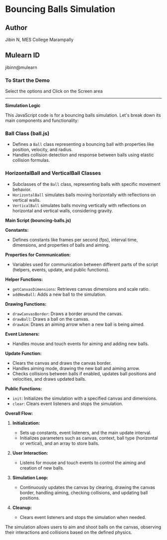 # Bouncing Balls Simulation

## Author
Jibin N, MES College Marampally

## Mulearn ID
jibinn@mulearn

### To Start the Demo
Select the options and Click on the Screen area 

---

**Simulation Logic**

This JavaScript code is for a bouncing balls simulation. Let's break down its main components and functionality:

### Ball Class (ball.js)
- Defines a `Ball` class representing a bouncing ball with properties like position, velocity, and radius.
- Handles collision detection and response between balls using elastic collision formulas.

### HorizontalBall and VerticalBall Classes
- Subclasses of the `Ball` class, representing balls with specific movement behavior.
- `HorizontalBall` simulates balls moving horizontally with reflections on vertical walls.
- `VerticalBall` simulates balls moving vertically with reflections on horizontal and vertical walls, considering gravity.

**Main Script (bouncing-balls.js)**

**Constants:**
- Defines constants like frames per second (fps), interval time, dimensions, and properties of balls and aiming.

**Properties for Communication:**
- Variables used for communication between different parts of the script (helpers, events, update, and public functions).

**Helper Functions:**
- `getCanvasDimensions`: Retrieves canvas dimensions and scale ratio.
- `addNewBall`: Adds a new ball to the simulation.

**Drawing Functions:**
- `drawCanvasBorder`: Draws a border around the canvas.
- `drawBall`: Draws a ball on the canvas.
- `drawAim`: Draws an aiming arrow when a new ball is being aimed.

**Event Listeners:**
- Handles mouse and touch events for aiming and adding new balls.

**Update Function:**
- Clears the canvas and draws the canvas border.
- Handles aiming mode, drawing the new ball and aiming arrow.
- Checks collisions between balls if enabled, updates ball positions and velocities, and draws updated balls.

**Public Functions:**
- `init`: Initializes the simulation with a specified canvas and dimensions.
- `clear`: Clears event listeners and stops the simulation.

**Overall Flow:**
1. **Initialization:**
   - Sets up constants, event listeners, and the main update interval.
   - Initializes parameters such as canvas, context, ball type (horizontal or vertical), and an array to store balls.

2. **User Interaction:**
   - Listens for mouse and touch events to control the aiming and creation of new balls.

3. **Simulation Loop:**
   - Continuously updates the canvas by clearing, drawing the canvas border, handling aiming, checking collisions, and updating ball positions.

4. **Cleanup:**
   - Clears event listeners and stops the simulation when needed.

The simulation allows users to aim and shoot balls on the canvas, observing their interactions and collisions based on the defined physics.
